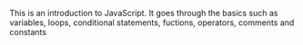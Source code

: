 This is an introduction to JavaScript. It goes through the basics such as variables, loops, conditional statements, fuctions, operators, comments and constants
